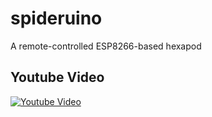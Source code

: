 # spideruino
A remote-controlled ESP8266-based hexapod

## Youtube Video
[![Youtube Video](https://img.youtube.com/vi/oVFrtwVP7xY/0.jpg)](https://www.youtube.com/watch?v=oVFrtwVP7xY)
